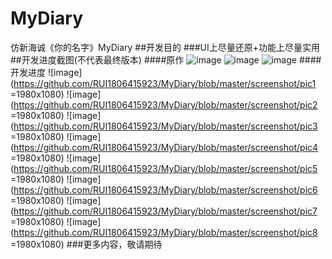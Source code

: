 # MyDiary
仿新海诚《你的名字》MyDiary
##开发目的
###UI上尽量还原+功能上尽量实用
##开发进度截图(不代表最终版本)
####原作
![image](https://github.com/RUI1806415923/MyDiary/blob/master/screenshot/ph1)
![image](https://github.com/RUI1806415923/MyDiary/blob/master/screenshot/ph2)
![image](https://github.com/RUI1806415923/MyDiary/blob/master/screenshot/ph3)
####开发进度
![image](https://github.com/RUI1806415923/MyDiary/blob/master/screenshot/pic1 =1980x1080)
![image](https://github.com/RUI1806415923/MyDiary/blob/master/screenshot/pic2 =1980x1080)
![image](https://github.com/RUI1806415923/MyDiary/blob/master/screenshot/pic3 =1980x1080)
![image](https://github.com/RUI1806415923/MyDiary/blob/master/screenshot/pic4 =1980x1080)
![image](https://github.com/RUI1806415923/MyDiary/blob/master/screenshot/pic5 =1980x1080)
![image](https://github.com/RUI1806415923/MyDiary/blob/master/screenshot/pic6 =1980x1080)
![image](https://github.com/RUI1806415923/MyDiary/blob/master/screenshot/pic7 =1980x1080)
![image](https://github.com/RUI1806415923/MyDiary/blob/master/screenshot/pic8 =1980x1080)
###更多内容，敬请期待
